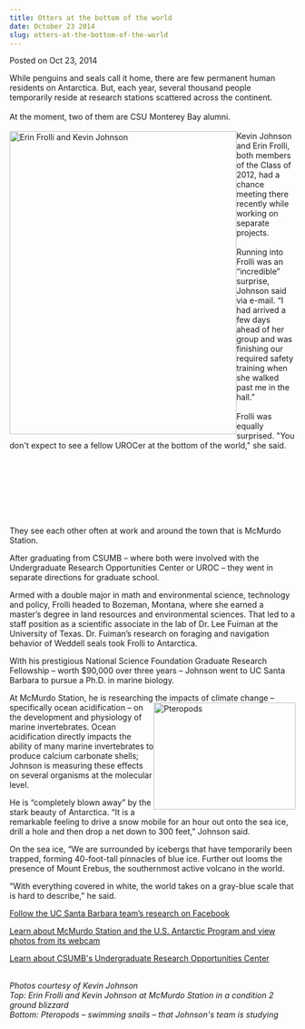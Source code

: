 ```yaml
---
title: Otters at the bottom of the world
date: October 23 2014
slug: otters-at-the-bottom-of-the-world
---
```


 



<span class="date">Posted on Oct 23, 2014    </span>
<p>While penguins and seals call it home, there are few permanent
human residents on Antarctica. But, each year, several thousand
people temporarily reside at research stations scattered across the
continent.<br>
<br>
At the moment, two of them are CSU Monterey Bay alumni.<br>
<br>
<img alt="Erin Frolli and Kevin Johnson" src="https://news.csumb.edu/sites/default/files/65/attachments/news/images/erin_kevin_in_antarctica.jpg" style="width:400px; height:533px; float:left">Kevin Johnson and
Erin Frolli, both members of the Class of 2012, had a chance
meeting there recently while working on separate projects.<br>
<br>
Running into Frolli was an &#x201C;incredible&#x201D; surprise, Johnson said via
e-mail. &#x201C;I had arrived a few days ahead of her group and was
finishing our required safety training when she walked past me in
the hall.&#x201D;&#xA0;<br>
<br>
Frolli was equally surprised. &quot;You don&apos;t expect to see a fellow
UROCer at the bottom of the world,&quot; she said.</br></br></br></br></img></br></br></br></br></p>
<p>They see each other often at work and around the town that is
McMurdo Station.</p>
<p>After graduating from CSUMB &#x2013; where both were involved with the
Undergraduate Research Opportunities Center or UROC &#x2013; they went in
separate directions for graduate school.</p>
<p>Armed with a double major in math and environmental science,
technology and policy, Frolli headed to Bozeman, Montana, where she
earned a master&#x2019;s degree in land resources and environmental
sciences. That led to a staff position as a scientific associate in
the lab of Dr. Lee Fuiman at the University of Texas. Dr. Fuiman&#x2019;s
research on foraging and navigation behavior of Weddell seals took
Frolli to Antarctica.</p>
<p>With his prestigious National Science Foundation Graduate
Research Fellowship &#x2013; worth $90,000 over three years &#x2013; Johnson went
to UC Santa Barbara to pursue a Ph.D. in marine biology.</p>
<p>At McMurdo Station, he is researching the impacts of climate
change &#x2013; specifically ocean&#xA0;<img alt="Pteropods " src="https://news.csumb.edu/sites/default/files/65/attachments/news/images/pteropods.jpg" style="width:250px; height:188px; float:right">acidification &#x2013; on
the development and physiology of marine invertebrates. Ocean
acidification directly impacts the ability of many marine
invertebrates to produce calcium carbonate shells; Johnson is
measuring these effects on several organisms at the molecular
level.</img></p>
<p>He is &#x201C;completely blown away&#x201D; by the stark beauty of Antarctica.
&#x201C;It is a remarkable feeling to drive a snow mobile for an hour out
onto the sea ice, drill a hole and then drop a net down to 300
feet,&#x201D; Johnson said.</p>
<p>On the sea ice, &#x201C;We are surrounded by icebergs that have
temporarily been trapped, forming 40-foot-tall pinnacles of blue
ice. Further out looms the presence of Mount Erebus, the
southernmost active volcano in the world.</p>
<p>&#x201C;With everything covered in white, the world takes on a
gray-blue scale that is hard to describe,&#x201D; he said.</p>
<p><a href="https://www.facebook.com/hofmannB134" rel="nofollow">Follow the UC Santa Barbara team&#x2019;s research on
Facebook</a></p>
<p><a href="https://www.usap.gov/videoclipsandmaps/mcmwebcam.cfm" rel="nofollow">Learn about McMurdo Station and the U.S. Antarctic
Program&#xA0;and view photos from its webcam</a></p>
<p><a href="https://csumb.edu/UROC" rel="nofollow">Learn about
CSUMB&apos;s Undergraduate Research Opportunities Center</a><br>
&#xA0;</br></p>
<p class="small"><em>Photos courtesy of Kevin Johnson<br>
Top: Erin Frolli and Kevin Johnson at McMurdo Station in a
condition 2 ground blizzard<br>
Bottom: Pteropods &#x2013; swimming snails &#x2013; that Johnson&apos;s team is
studying</br></br></em><br>
&#xA0;</br></p>





```
